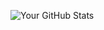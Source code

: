 <!-- Add GitHub Stats to your README -->
![Your GitHub Stats](https://github-readme-stats.vercel.app/api?username=pulakk-sasmal&theme=radical)
